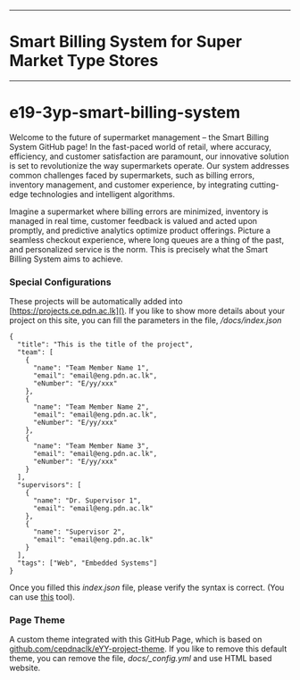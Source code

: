 ___
# Smart Billing System for Super Market Type Stores
___

# e19-3yp-smart-billing-system

Welcome to the future of supermarket management – the Smart Billing System GitHub page! In the fast-paced world of retail, where accuracy, efficiency, and customer satisfaction are paramount, our innovative solution is set to revolutionize the way supermarkets operate. Our system addresses common challenges faced by supermarkets, such as billing errors, inventory management, and customer experience, by integrating cutting-edge technologies and intelligent algorithms.

Imagine a supermarket where billing errors are minimized, inventory is managed in real time, customer feedback is valued and acted upon promptly, and predictive analytics optimize product offerings. Picture a seamless checkout experience, where long queues are a thing of the past, and personalized service is the norm. This is precisely what the Smart Billing System aims to achieve.



### Special Configurations

These projects will be automatically added into [https://projects.ce.pdn.ac.lk](). If you like to show more details about your project on this site, you can fill the parameters in the file, _/docs/index.json_

```
{
  "title": "This is the title of the project",
  "team": [
    {
      "name": "Team Member Name 1",
      "email": "email@eng.pdn.ac.lk",
      "eNumber": "E/yy/xxx"
    },
    {
      "name": "Team Member Name 2",
      "email": "email@eng.pdn.ac.lk",
      "eNumber": "E/yy/xxx"
    },
    {
      "name": "Team Member Name 3",
      "email": "email@eng.pdn.ac.lk",
      "eNumber": "E/yy/xxx"
    }
  ],
  "supervisors": [
    {
      "name": "Dr. Supervisor 1",
      "email": "email@eng.pdn.ac.lk"
    },
    {
      "name": "Supervisor 2",
      "email": "email@eng.pdn.ac.lk"
    }
  ],
  "tags": ["Web", "Embedded Systems"]
}
```

Once you filled this _index.json_ file, please verify the syntax is correct. (You can use [this](https://jsonlint.com/) tool).

### Page Theme

A custom theme integrated with this GitHub Page, which is based on [github.com/cepdnaclk/eYY-project-theme](https://github.com/cepdnaclk/eYY-project-theme). If you like to remove this default theme, you can remove the file, _docs/\_config.yml_ and use HTML based website.
